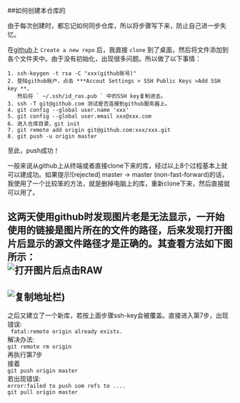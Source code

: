 ##如何创建本仓库的  

由于每次创建时，都忘记如何同步仓库，所以将步骤写下来，防止自己进一步失忆。  


在[github](https://www.github.com)上 `Create a new repo` 后，我直接 `clone` 到了桌面，然后将文件添加到各个文件夹中。由于没有初始化，出现很多问题。所以做了以下事情：  

	1. ssh-keygen -t rsa -C "xxx(github账号)"
	2. 登陆github账户，点击 ***Accout Settings > SSH Public Keys >Add SSH key **，
	   然后将 ` ~/.ssh/id_ras.pub ` 中的SSH key复制进去。
	3. ssh -T git@github.com 测试是否连接到github服务器上。
	4. git config --global user.name 'xxx'
	5. git config --global user.email xxx@xxx.com
	6. 进入仓库目录，git init
	7. git remote add origin git@github.com:xxx/xxx.git
	8. git push -u origin master 

至此，push成功！

一般来说从github上从终端或者直接clone下来的库，经过以上8个过程基本上就可以建成功。如果提示![rejected]	master -> master (non-fast-forward)的话，我使用了一个比较笨的方法，就是删掉电脑上的库，重新clone下来，然后直接就可以用了。  

这两天使用github时发现图片老是无法显示，一开始使用的链接是图片所在的文件的路径，后来发现打开图片后显示的源文件路径才是正确的。其查看方法如下图所示：  
![打开图片后点击RAW](https://raw.github.com/yokay/Images/master/github-showpic01.png)
---
![复制地址栏](https://raw.github.com/yokay/Images/master/github-showpic02.png))
---




之后又建立了一个新库，若按上面步骤ssh-key会被覆盖。直接进入第7步，出现错误:  
` fatal:remote origin already exists.`    
解决办法:  
` git remote rm origin `  
再执行第7步  
接着  
` git push origin master `  
若出现错误:  
` error:failed to push som refs to .... `  
` git pull origin master `  


